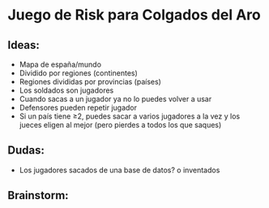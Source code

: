 # Juego de Risk para Colgados del Aro

## Ideas:

* Mapa de españa/mundo
* Dividido por regiones (continentes)
* Regiones divididas por provincias (países)
* Los soldados son jugadores
* Cuando sacas a un jugador ya no lo puedes volver a usar
* Defensores pueden repetir jugador 
* Si un país tiene ≥2, puedes sacar a varios jugadores a la vez y los jueces eligen al mejor (pero pierdes a todos los que saques)



## Dudas:

* Los jugadores sacados de una base de datos? o inventados



## Brainstorm:

